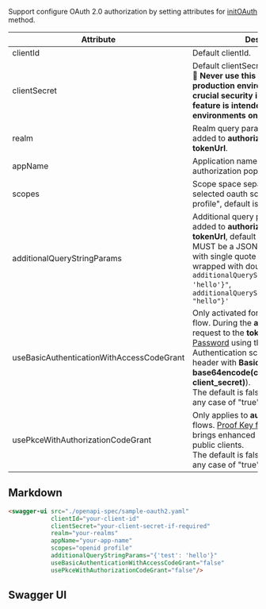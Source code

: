 Support configure OAuth 2.0 authorization by setting attributes for [initOAuth](https://swagger.io/docs/open-source-tools/swagger-ui/usage/oauth2/) method.

| Attribute                                 | Description                                                                                                                                                                                                                                                                                                                                                                           |
|-------------------------------------------|---------------------------------------------------------------------------------------------------------------------------------------------------------------------------------------------------------------------------------------------------------------------------------------------------------------------------------------------------------------------------------------|
| clientId                                  | Default clientId.                                                                                                                                                                                                                                                                                                                                                                     |
| clientSecret                              | Default clientSecret.<br>**🚨 Never use this parameter in your production environment. It exposes crucial security information. This feature is intended for dev/test environments only. 🚨**                                                                                                                                                                                           |
| realm                                     | Realm query parameter (for oauth1) added to **authorizationUrl** and **tokenUrl**.                                                                                                                                                                                                                                                                                                    |
| appName                                   | Application name, displayed in authorization popup.                                                                                                                                                                                                                                                                                                                                   |
| scopes                                    | Scope space separated string of initially selected oauth scopes, e.g. "openid profile", default is empty.                                                                                                                                                                                                                                                                             |
| additionalQueryStringParams               | Additional query parameters were added to **authorizationUrl** and **tokenUrl**, default is empty.<br>MUST be a JSON, but could wrap string with single quote when attribute value wrapped with double quote, e.g. ```additionalQueryStringParams="{'test': 'hello'}"```, ```additionalQueryStringParams='{"test": "hello"}'```                                                       |
| useBasicAuthenticationWithAccessCodeGrant | Only activated for the **accessCode** flow. During the **authorization_code** request to the **tokenUrl**, pass the [Client Password](https://tools.ietf.org/html/rfc6749#section-2.3.1) using the HTTP Basic Authentication scheme (**Authorization** header with **Basic base64encode(client_id + client_secret)**).<br>The default is false, setting true with any case of "true". |
| usePkceWithAuthorizationCodeGrant         | Only applies to **authorizationCode** flows. [Proof Key for Code Exchange](https://tools.ietf.org/html/rfc7636) brings enhanced security for OAuth public clients.<br>The default is false, setting true with any case of "true".                                                                                                                                                     |

## Markdown

```html
<swagger-ui src="./openapi-spec/sample-oauth2.yaml"
            clientId="your-client-id"
            clientSecret="your-client-secret-if-required"
            realm="your-realms"
            appName="your-app-name"
            scopes="openid profile"
            additionalQueryStringParams="{'test': 'hello'}"
            useBasicAuthenticationWithAccessCodeGrant="false"
            usePkceWithAuthorizationCodeGrant="false"/>
```

## Swagger UI

<swagger-ui src="./openapi-spec/sample-oauth2.yaml"
            clientId="your-client-id"
            clientSecret="your-client-secret-if-required"
            realm="your-realms"
            appName="your-app-name"
            scopes="openid profile"
            additionalQueryStringParams="{'test': 'hello'}"
            useBasicAuthenticationWithAccessCodeGrant="false"
            usePkceWithAuthorizationCodeGrant="false"/>
